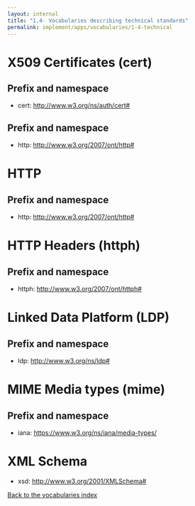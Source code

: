 ```yaml
---
layout: internal
title: "1.4- Vocabularies describing technical standards"
permalink: implement/apps/vocabularies/1-4-technical
---
```


# <a id="cert"/> X509 Certificates (cert)

## Prefix and namespace
- cert: http://www.w3.org/ns/auth/cert#

## Prefix and namespace
- http: http://www.w3.org/2007/ont/http#

# <a id="http"/> HTTP

## Prefix and namespace
- http: http://www.w3.org/2007/ont/http#

# <a id="httph"/> HTTP Headers (httph)

## Prefix and namespace
- httph: http://www.w3.org/2007/ont/httph#

# <a id="ldp"/> Linked Data Platform (LDP)

## Prefix and namespace
- ldp: http://www.w3.org/ns/ldp#

# <a id="mime"/> MIME Media types (mime)

## Prefix and namespace
- iana: https://www.w3.org/ns/iana/media-types/

# <a id="xsd"/> XML Schema
- xsd: http://www.w3.org/2001/XMLSchema#

[Back to the vocabularies index](1-well-known)

